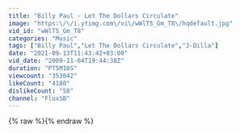 ```yaml
---
title: "Billy Paul - Let The Dollars Circulate"
image: "https:\/\/i.ytimg.com\/vi\/wWlTS_Gm_T8\/hqdefault.jpg"
vid_id: "wWlTS_Gm_T8"
categories: "Music"
tags: ["Billy Paul","Let The Dollars Circulate","J-Dilla"]
date: "2021-09-13T11:43:42+03:00"
vid_date: "2009-11-04T19:44:38Z"
duration: "PT5M10S"
viewcount: "353042"
likeCount: "4180"
dislikeCount: "58"
channel: "FluxSB"
---
```

{% raw %}{% endraw %}
